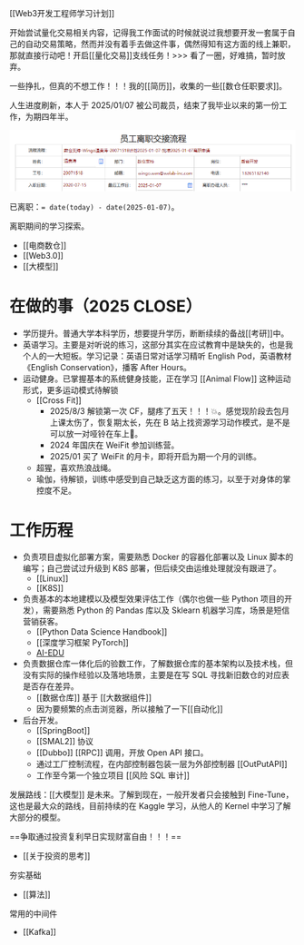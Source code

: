 ---
---
[[Web3开发工程师学习计划]]

开始尝试量化交易相关内容，记得我工作面试的时候就说过我想要开发一套属于自己的自动交易策略，然而并没有着手去做这件事，偶然得知有这方面的线上兼职，那就直接行动吧！开启[[量化交易]]支线任务！>>> 看了一圈，好难搞，暂时放弃。

一些挣扎，但真的不想工作！！！我的[[简历]]，收集的一些[[数仓任职要求]]。

人生进度刷新，本人于 2025/01/07 被公司裁员，结束了我毕业以来的第一份工作，为期四年半。

![](/assets/images/关于我-1.png)

已离职：`= date(today) - date(2025-01-07)`。

离职期间的学习探索。
- [[电商数仓]]
- [[Web3.0]]
- [[大模型]]

# 在做的事（2025 CLOSE）

- 学历提升。普通大学本科学历，想要提升学历，断断续续的备战[[考研]]中。
- 英语学习。主要是对听说的练习，这部分其实在应试教育中是缺失的，也是我个人的一大短板。学习记录：英语日常对话学习精听 English Pod，英语教材《English Conservation》，播客 After Hours。
- 运动健身。已掌握基本的系统健身技能，正在学习 [[Animal Flow]] 这种运动形式，更多运动模式待解锁 
	- [[Cross Fit]]
		- 2025/8/3 解锁第一次 CF，腿疼了五天！！！💥。感觉现阶段去包月上课太伤了，恢复期太长，先在 B 站上找资源学习动作模式，是不是可以放一对哑铃在车上🤔。
		- 2024 年国庆在 WeiFit 参加训练营。
		- 2025/01 买了 WeiFit 的月卡，即将开启为期一个月的训练。
	- 超猩，喜欢热浪战绳。
	- 瑜伽，待解锁，训练中感受到自己缺乏这方面的练习，以至于对身体的掌控度不足。

# 工作历程

- 负责项目虚拟化部署方案，需要熟悉 Docker 的容器化部署以及 Linux 脚本的编写；自己尝试过升级到 K8S 部署，但后续交由运维处理就没有跟进了。
	- [[Linux]]
	- [[K8S]]
- 负责基本的本地建模以及模型效果评估工作（偶尔也做一些 Python 项目的开发），需要熟悉 Python 的 Pandas 库以及 Sklearn 机器学习库，场景是短信营销获客。
	- [[Python Data Science Handbook]]
	- [[深度学习框架 PyTorch]]
	- [AI-EDU](https://microsoft.github.io/ai-edu/%E5%9F%BA%E7%A1%80%E6%95%99%E7%A8%8B/)
- 负责数据仓库一体化后的验数工作，了解数据仓库的基本架构以及技术栈，但没有实际的操作经验以及落地场景，主要是在写 SQL 寻找新旧数仓的对应表是否存在差异。
	- [[数据仓库]] 基于 [[大数据组件]]
	- 因为要频繁的点击浏览器，所以接触了一下[[自动化]]
- 后台开发。
	- [[SpringBoot]]
	- [[SMAL2]] 协议
	- [[Dubbo]] [[RPC]] 调用，开放 Open API 接口。
	- 通过工厂控制流程，在内部控制器包装一层为外部控制器 [[OutPutAPI]]
	- 工作至今第一个独立项目 [[风险 SQL 审计]]

发展路线：[[大模型]] 是未来。了解到现在，一般开发者只会接触到 Fine-Tune，这也是最大众的路线，目前持续的在 Kaggle 学习，从他人的 Kernel 中学习了解大部分的模型。

==争取通过投资复利早日实现财富自由！！！==
- [[关于投资的思考]]

夯实基础
- [[算法]]

常用的中间件
- [[Kafka]]





